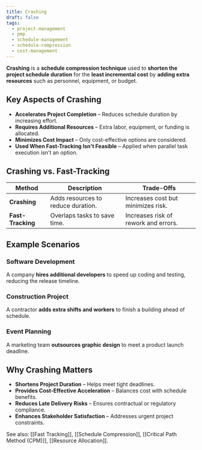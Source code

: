 ```yaml
---
title: Crashing
draft: false
tags:
  - project-management
  - pmp
  - schedule-management
  - schedule-compression
  - cost-management
---
```


**Crashing** is a **schedule compression technique** used to **shorten the project schedule duration** for the **least incremental cost** by **adding extra resources** such as personnel, equipment, or budget.

## **Key Aspects of Crashing**
- **Accelerates Project Completion** – Reduces schedule duration by increasing effort.
- **Requires Additional Resources** – Extra labor, equipment, or funding is allocated.
- **Minimizes Cost Impact** – Only cost-effective options are considered.
- **Used When Fast-Tracking Isn't Feasible** – Applied when parallel task execution isn't an option.

## **Crashing vs. Fast-Tracking**
| **Method**      | **Description** | **Trade-Offs** |
|---------------|--------------------------------------|--------------------------------------|
| **Crashing**  | Adds resources to reduce duration. | Increases cost but minimizes risk. |
| **Fast-Tracking** | Overlaps tasks to save time. | Increases risk of rework and errors. |

## **Example Scenarios**

### **Software Development**
A company **hires additional developers** to speed up coding and testing, reducing the release timeline.

### **Construction Project**
A contractor **adds extra shifts and workers** to finish a building ahead of schedule.

### **Event Planning**
A marketing team **outsources graphic design** to meet a product launch deadline.

## **Why Crashing Matters**
- **Shortens Project Duration** – Helps meet tight deadlines.
- **Provides Cost-Effective Acceleration** – Balances cost with schedule benefits.
- **Reduces Late Delivery Risks** – Ensures contractual or regulatory compliance.
- **Enhances Stakeholder Satisfaction** – Addresses urgent project constraints.

See also: [[Fast Tracking]], [[Schedule Compression]], [[Critical Path Method (CPM)]], [[Resource Allocation]].

